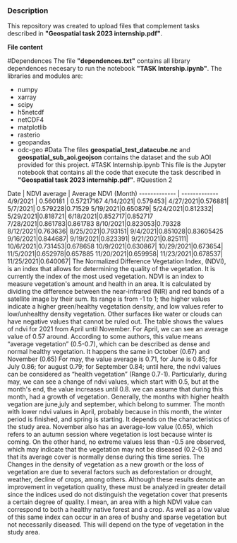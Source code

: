 ### Description

This repository was created to upload files that complement tasks described in **"Geospatial task 2023 internship.pdf"**. 

**File content**

#Dependences
The file **"dependences.txt"** contains all library dependences necesary to run the notebook **"TASK Intership.ipynb"**. The libraries and modules are:
- numpy
- xarray
- scipy
- h5netcdf
- netCDF4
- matplotlib
- rasterio
- geopandas
- odc-geo
#Data
The files **geospatial_test_datacube.nc** and **geospatial_sub_aoi.geojson** contains the dataset and the sub AOI provided for this project. 
#TASK Internship.ipynb
This file is the Jupyter notebook that contains all the code that execute the task described in **"Geospatial task 2023 internship.pdf"**.
#Question 2

Date | NDVI average | Average NDVI (Month)
------------- | -------------
4/9/2021 | 0.560181 | 0.57217167
4/14/2021| 0.579453|
4/27/2021|0.576881|
5/7/2021| 0.579228|0.71529
5/19/2021|0.650879|
5/24/2021|0.812332|
5/29/2021|0.818721|
6/18/2021|0.852717|0.852717
7/28/2021|0.861783|0.861783
8/10/2021|0.823053|0.79328
8/12/2021|0.763636|
8/25/2021|0.793151|
9/4/2021|0.851028|0.83605425
9/16/2021|0.844687|
9/19/2021|0.823391|
9/21/2021|0.825111|
10/6/2021|0.731453|0.678658
10/9/2021|0.630867|
10/29/2021|0.673654|
11/5/2021|0.652978|0.657885
11/20/2021|0.659958|
11/23/2021|0.678537|
11/25/2021|0.640067|
The Normalized Difference Vegetation Index, (NDVI), is an index that allows for determining the quality of the vegetation. It is currently the index of the most used vegetation. NDVI is an index to measure vegetation's amount and health in an area. It is calculated by dividing the difference between the near-infrared (NIR) and red bands of a satellite image by their sum. Its range is from -1 to 1; the higher values indicate a higher green/healthy vegetation density, and low values refer to low/unhealthy density vegetation. Other surfaces like water or clouds can have negative values that cannot be ruled out.
The table shows the values of ndvi for 2021 from April until November. For April, we can see an average value of 0.57 around. According to some authors, this value means “average vegetation” (0.5-0.7), which can be described as dense and normal healthy vegetation. It happens the same in October (0.67) and November (0.65) 
For may, the value average is 0.71, for June is 0.85; for July 0.86; for august 0.79; for September 0.84; until here, the ndvi values can be considered as “health vegetation” (Range 0.7-1). 
Particularly, during may, we can see a change of ndvi values, which start with 0.5, but at the month's end, the value increases until 0.8. we can assume that during this month, had a growth of vegetation.
Generally, the months with higher health vegation are june,july and september, which belong to summer. The month with lower ndvi values in April, probably because in this month, the winter period is finished, and spring is starting. It depends on the characteristics of the study area. November also has an average-low value (0.65), which refers to an autumn session where vegetation is lost because winter is coming. On the other hand, no extreme values less than -0.5 are observed, which may indicate that the vegetation may not be diseased (0.2-0.5) and that its average cover is normally dense during this time series.
The Changes in the density of vegetation as a new growth or the loss of vegetation are due to several factors such as deforestation or drought, weather, decline of crops, among others. Although these results denote an improvement in vegetation quality, these must be analyzed in greater detail since the indices used do not distinguish the vegetation cover that presents a certain degree of quality. I mean, an area with a high NDVI value can correspond to both a healthy native forest and a crop. As well as a low value of this same index can occur in an area of bushy and sparse vegetation but not necessarily diseased. This will depend on the type of vegetation in the study area.
